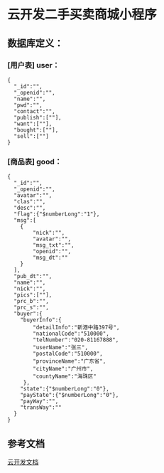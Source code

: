 # 云开发二手买卖商城小程序
## 数据库定义：
### [用户表] user：
```
{  
  "_id":"", 
  "_openid":"", 
  "name":"",  
  "pwd":"",  
  "contact":"",  
  "publish":[""],   
  "want":[""],  
  "bought":[""],  
  "sell":[""]  
}
```
### [商品表] good：
```
{  
  "_id":"",  
  "_openid":"",  
  "avatar":"",  
  "clas":"",  
  "desc":"",  
  "flag":{"$numberLong":"1"},  
  "msg":[  
    {
        "nick":"",
        "avatar":"",
        "msg_txt":"",
        "openid":"",
        "msg_dt":""
    }
  ],  
  "pub_dt":"",  
  "name":"",  
  "nick":"",  
  "pics":[""],  
  "prc_b":"",  
  "prc_s":"",    
  "buyer":{  
    "buyerInfo":{  
        "detailInfo":"新港中路397号",  
        "nationalCode":"510000",  
        "telNumber":"020-81167888",  
        "userName":"张三",  
        "postalCode":"510000",  
        "provinceName":"广东省",  
        "cityName":"广州市",  
        "countyName":"海珠区"  
     },  
    "state":{"$numberLong":"0"},  
    "payState":{"$numberLong":"0"},  
    "payWay":"",  
    "transWay":""  
  }  
}  
```
## 参考文档
[云开发文档](https://developers.weixin.qq.com/miniprogram/dev/wxcloud/basis/getting-started.html)

